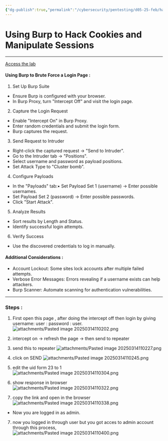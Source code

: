 ```yaml
---
{"dg-publish":true,"permalink":"/cybersecurity/pentesting/d05-25-feb/hacking-cookies/"}
---
```


# **Using Burp to Hack Cookies and Manipulate Sessions**
---
[Access the lab](https://portswigger.net/support/using-burp-to-hack-cookies-andmanipulate-sessions)

#### Using Burp to Brute Force a Login Page :
1. Set Up Burp Suite 
- Ensure Burp is configured with your browser.
- In Burp Proxy, turn "Intercept Off" and visit the login page.

2. Capture the Login Request
- Enable "Intercept On" in Burp Proxy.
- Enter random credentials and submit the login form.
- Burp captures the request.

3. Send Request to Intruder
- Right-click the captured request → "Send to Intruder".
- Go to the Intruder tab → "Positions".
- Select username and password as payload positions.
- Set Attack Type to "Cluster bomb".

4. Configure Payloads
- In the "Payloads" tab:▪ Set Payload Set 1 (username) → Enter possible usernames.
- Set Payload Set 2 (password) → Enter possible passwords.
- Click "Start Attack".

5. Analyze Results
- Sort results by Length and Status.
- Identify successful login attempts.

6. Verify Success
- Use the discovered credentials to log in manually.

#### Additional Considerations :
- Account Lockout: Some sites lock accounts after multiple failed attempts.
- Verbose Error Messages: Errors revealing if a username exists can help attackers.
- Burp Scanner: Automate scanning for authentication vulnerabilities.

---
### Steps :
1. First open this page , after doing the intercept off then login by giving username: user : password : user.
![attachments/Pasted image 20250314110202.png](/img/user/Cybersecurity/Pentesting/D05_25%20Feb/attachments/Pasted%20image%2020250314110202.png)

2. intercept on → refresh the page → then send to repeater
3. send this to repeater
![attachments/Pasted image 20250314110227.png](/img/user/Cybersecurity/Pentesting/D05_25%20Feb/attachments/Pasted%20image%2020250314110227.png)

4. click on SEND
![attachments/Pasted image 20250314110245.png](/img/user/Cybersecurity/Pentesting/D05_25%20Feb/attachments/Pasted%20image%2020250314110245.png)

5. edit the uid form 23 to 1
![attachments/Pasted image 20250314110304.png](/img/user/Cybersecurity/Pentesting/D05_25%20Feb/attachments/Pasted%20image%2020250314110304.png)

6. show response in browser
![attachments/Pasted image 20250314110322.png](/img/user/Cybersecurity/Pentesting/D05_25%20Feb/attachments/Pasted%20image%2020250314110322.png)

7. copy the link and open in the browser
![attachments/Pasted image 20250314110338.png](/img/user/Cybersecurity/Pentesting/D05_25%20Feb/attachments/Pasted%20image%2020250314110338.png)
- Now you are logged in as admin.

7. now you logged in through user but you got acces to admin account through this process,
![attachments/Pasted image 20250314110400.png](/img/user/Cybersecurity/Pentesting/D05_25%20Feb/attachments/Pasted%20image%2020250314110400.png)

